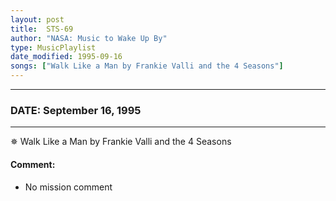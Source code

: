 ```yaml
---
layout: post
title:  STS-69
author: "NASA: Music to Wake Up By"
type: MusicPlaylist
date_modified: 1995-09-16
songs: ["Walk Like a Man by Frankie Valli and the 4 Seasons"]
---
```


----
### DATE: September 16, 1995
----
✵ Walk Like a Man by Frankie Valli and the 4 Seasons

#### Comment:
* No mission comment



<br/>
<center>
	<a target="_blank"
	   href="https://twitter.com/intent/tweet?hashtags=Space,NASA,Playlist,NASAWakeupCalls,SpaceProgram&text={{ page.author}}, '{{ page.songs.first }}' {{ page.title }}, {{ page.date | date: '%B %d, %Y' }}. {{ site.url }}{{ page.url }}&via=nasawakeupcalls"><i class="fab fa-twitter" alt="Tweet this page" style="font-size: 1.3em;"></i></a>
	&nbsp; 	<i class="fas fa-user-astronaut" style="font-size: 1.5em;"></i> &nbsp;
    <a type="amzn" search="'Walk Like a Man by Frankie Valli and the 4 Seasons'" category="popular music">
    <i class="fab fa-amazon" style="font-size: 1.3em;"></i></a>
</center>
